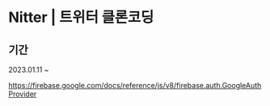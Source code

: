 # Nitter | 트위터 클론코딩

## 기간

2023.01.11 ~

https://firebase.google.com/docs/reference/js/v8/firebase.auth.GoogleAuthProvider
